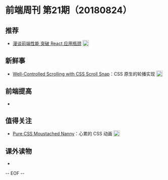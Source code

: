 # 前端周刊 第21期（20180824）

## 推荐

- [漫谈前端性能 突破 React 应用瓶颈](https://segmentfault.com/a/1190000016008108?utm_source=mife&utm_medium=article&utm_campaign=mifeweekly&utm_term=tutorial) <img valign="top" width="auto" height="20" src="./assets/tutorial.svg" />

## 新鲜事

- [Well-Controlled Scrolling with CSS Scroll Snap](https://developers.google.com/web/updates/2018/07/css-scroll-snap?utm_source=mife&utm_medium=article&utm_campaign=mifeweekly&utm_term=news)：CSS 原生的轮播实现 <img valign="top" width="auto" height="20" src="./assets/news.svg" />

## 前端提高

- 

## 值得关注

- [Pure CSS Moustached Nanny](https://codepen.io/miocene/pen/mjLPVp?utm_source=mife&utm_medium=article&utm_campaign=mifeweekly&utm_term=demo)：心累的 CSS 动画 <img valign="top" width="auto" height="20" src="./assets/demo.svg" />

## 课外读物

- 

-- EOF --